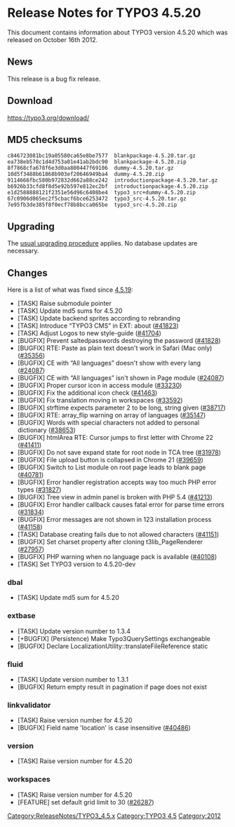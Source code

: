 Release Notes for TYPO3 4.5.20
==============================

This document contains information about TYPO3 version 4.5.20 which was
released on October 16th 2012.

News
----

This release is a bug fix release.

Download
--------

<https://typo3.org/download/>

MD5 checksums
-------------

    c846723081bc19a05580ca65e8be7577  blankpackage-4.5.20.tar.gz
    ea738eb578c1d4d753a01e41ab2bdc90  blankpackage-4.5.20.zip
    8f7868cfa678f6e3d0aa800447f69106  dummy-4.5.20.tar.gz
    10d5f3488b61868b903ef20646949ba4  dummy-4.5.20.zip
    9114666fbc580b972832d662a88ce242  introductionpackage-4.5.20.tar.gz
    b6926b33cfd8f8d5e92b597e812ec2bf  introductionpackage-4.5.20.zip
    e1d2588888121f2351e56d96c6408be4  typo3_src+dummy-4.5.20.zip
    67c0906d065ec2f5cbacf6bce6253472  typo3_src-4.5.20.tar.gz
    7e95fb3de385f8f0ecf78b8bcca065be  typo3_src-4.5.20.zip

Upgrading
---------

The [usual upgrading
procedure](https://docs.typo3.org/typo3cms/InstallationGuide/) applies.
No database updates are necessary.

Changes
-------

Here is a list of what was fixed since
[4.5.19](TYPO3_4.5.19 "wikilink"):

-   \[TASK\] Raise submodule pointer
-   \[TASK\] Update md5 sums for 4.5.20
-   \[TASK\] Update backend sprites according to rebranding
-   \[TASK\] Introduce “TYPO3 CMS” in EXT: about
    ([\#41823](https://forge.typo3.org/issues/41823))
-   \[TASK\] Adjust Logos to new style-guide
    ([\#41704](https://forge.typo3.org/issues/41704))
-   \[BUGFIX\] Prevent saltedpasswords destroying the password
    ([\#41828](https://forge.typo3.org/issues/41828))
-   \[BUGFIX\] RTE: Paste as plain text doesn't work in Safari (Mac
    only) ([\#35356](https://forge.typo3.org/issues/35356))
-   \[BUGFIX\] CE with “All languages” doesn't show with every lang
    ([\#24087](https://forge.typo3.org/issues/24087))
-   \[BUGFIX\] CE with “All languages” isn't shown in Page module
    ([\#24087](https://forge.typo3.org/issues/24087))
-   \[BUGFIX\] Proper cursor icon in access module
    ([\#33230](https://forge.typo3.org/issues/33230))
-   \[BUGFIX\] Fix the additional icon check
    ([\#41463](https://forge.typo3.org/issues/41463))
-   \[BUGFIX\] Fix translation moving in workspaces
    ([\#33592](https://forge.typo3.org/issues/33592))
-   \[BUGFIX\] strftime expects parameter 2 to be long, string given
    ([\#38717](https://forge.typo3.org/issues/38717))
-   \[BUGFIX\] RTE: array\_flip warning on array of languages
    ([\#35147](https://forge.typo3.org/issues/35147))
-   \[BUGFIX\] Words with special characters not added to personal
    dictionary ([\#38653](https://forge.typo3.org/issues/38653))
-   \[BUGFIX\] htmlArea RTE: Cursor jumps to first letter with Chrome 22
    ([\#41411](https://forge.typo3.org/issues/41411))
-   \[BUGFIX\] Do not save expand state for root node in TCA tree
    ([\#31978](https://forge.typo3.org/issues/31978))
-   \[BUGFIX\] File upload button is collapsed in Chrome 21
    ([\#39659](https://forge.typo3.org/issues/39659))
-   \[BUGFIX\] Switch to List module on root page leads to blank page
    ([\#40781](https://forge.typo3.org/issues/40781))
-   \[BUGFIX\] Error handler registration accepts way too much PHP error
    types ([\#31827](https://forge.typo3.org/issues/31827))
-   \[BUGFIX\] Tree view in admin panel is broken with PHP 5.4
    ([\#41213](https://forge.typo3.org/issues/41213))
-   \[BUGFIX\] Error handler callback causes fatal error for parse time
    errors ([\#31834](https://forge.typo3.org/issues/31834))
-   \[BUGFIX\] Error messages are not shown in 123 installation process
    ([\#41158](https://forge.typo3.org/issues/41158))
-   \[TASK\] Database creating fails due to not allowed characters
    ([\#41151](https://forge.typo3.org/issues/41151))
-   \[BUGFIX\] Set charset property after cloning t3lib\_PageRenderer
    ([\#27957](https://forge.typo3.org/issues/27957))
-   \[BUGFIX\] PHP warning when no language pack is available
    ([\#40108](https://forge.typo3.org/issues/40108))
-   \[TASK\] Set TYPO3 version to 4.5.20-dev

### dbal

-   \[TASK\] Update md5 sum for 4.5.20

### extbase

-   \[TASK\] Update version number to 1.3.4
-   \[+BUGFIX\] (Persistence) Make Typo3QuerySettings exchangeable
-   \[BUGFIX\] Declare LocalizationUtility::translateFileReference
    static

### fluid

-   \[TASK\] Update version number to 1.3.1
-   \[BUGFIX\] Return empty result in pagination if page does not exist

### linkvalidator

-   \[TASK\] Raise version number for 4.5.20
-   \[BUGFIX\] Field name 'location' is case insensitive
    ([\#40486](https://forge.typo3.org/issues/40486))

### version

-   \[TASK\] Raise version number for 4.5.20

### workspaces

-   \[TASK\] Raise version number for 4.5.20
-   \[FEATURE\] set default grid limit to 30
    ([\#26287](https://forge.typo3.org/issues/26287))

<Category:ReleaseNotes/TYPO3_4.5.x> [Category:TYPO3
4.5](Category:TYPO3_4.5 "wikilink") <Category:2012>
